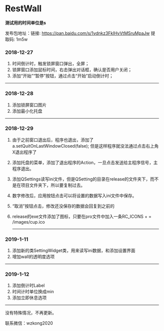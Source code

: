 # RestWall

**测试用的时间单位是s**

发布包地址：链接: https://pan.baidu.com/s/1vdnkz3FkIHvVtMSruMpaJw 提取码: 1m5w

### 2018-12-27

1. 时间倒计时，触发锁屏窗口弹出，全屏；
2. 锁屏窗口添加鼠标时间，右击弹出对话框，确认是否用户关闭；
3. 添加“开始”“暂停”按钮，通过点击“开始”启动倒计时；

---

### 2018-12-28

1. 添加锁屏窗口图片
2. 添加最小化托盘

---

### 2018-12-29

1. 由于之前窗口退出后，程序也退出，添加了 a.setQuitOnLastWindowClosed(false); 但是这样程序就没法通过点击右上角X退出程序了

2. 添加托盘的菜单，添加了退出程序的Action，一旦点击发送给主程序信号，主程序退出。

3. 添加QSettings读写ini文件，但是QSetting的目录在release的文件夹下，而不是在项目文件夹下，所以要复制过去。

4. 数字修改后，应用按钮点击可以将设置的数据写入ini文件中保存。

5. “取消”按钮点击，修改还没保存的数据会回复到之前的

6. release的exe文件添加了图标，只要在pro文件中加入一条RC_ICONS + = /images/cup.ico

   ---

### 2019-1-11

1. 添加新的类SettingWidget类，用来读写ini数据，和添加设置界面
2. 增加wall的透明度选项

---

### 2019-1-12

1. 添加倒计时Label
2. 时间计时单位换成min
3. 添加立即休息选项

---

没有特殊情况，不再更新。

联系微信：wzkong2020
